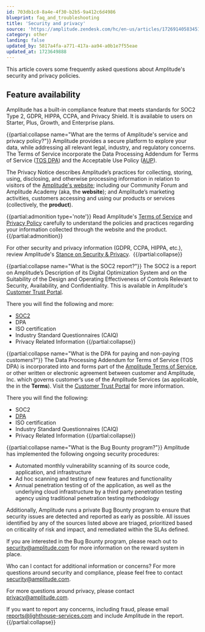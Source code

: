 ```yaml
---
id: 703db1c8-8a4e-4f30-b2b5-9a412c6d4986
blueprint: faq_and_troubleshooting
title: 'Security and privacy'
source: 'https://amplitude.zendesk.com/hc/en-us/articles/17269140583451'
category: other
landing: false
updated_by: 5817a4fa-a771-417a-aa94-a0b1e7f55eae
updated_at: 1723649888
---
```

This article covers some frequently asked questions about Amplitude's security and privacy policies.

## Feature availability

Amplitude has a built-in compliance feature that meets standards for SOC2 Type 2, GDPR, HIPPA, CCPA, and Privacy Shield. It is available to users on Starter, Plus, Growth, and Enterprise plans.


{{partial:collapse name="What are the terms of Amplitude's service and privacy policy?"}}
Amplitude provides a secure platform to explore your data, while addressing all relevant legal, industry, and regulatory concerns. The Terms of Service incorporate the Data Processing Addendum for Terms of Service ([TOS DPA](https://www.amplitude.com/terms/dpa)) and the Acceptable Use Policy ([AUP](https://www.amplitude.com/aup)).

The Privacy Notice describes Amplitude’s practices for collecting, storing, using, disclosing, and otherwise processing information in relation to visitors of the [Amplitude's website](https://amplitude.com/); including our Community Forum and Amplitude Academy (aka, the **website**); and Amplitude’s marketing activities, customers accessing and using our products or services (collectively, the **product**).

{{partial:admonition type='note'}}
Read Amplitude's [Terms of Service](https://amplitude.com/terms) and [Privacy Policy](https://amplitude.com/privacy) carefully to understand the policies and practices regarding your information collected through the website and the product. 
{{/partial:admonition}}

For other security and privacy information (GDPR, CCPA, HIPPA, etc.), review Amplitude's [Stance on Security & Privacy](https://amplitude.com/amplitude-security-and-privacy). 
{{/partial:collapse}}


{{partial:collapse name="What is the SOC2 report?"}}
The SOC2 is a report on Amplitude’s Description of its Digital Optimization System and on the Suitability of the Design and Operating Effectiveness of Controls Relevant to Security, Availability, and Confidentiality. This is available in Amplitude's [Customer Trust Portal](http://trust.amplitude.com). 

There you will find the following and more:

* [SOC2](https://trust.amplitude.com/?itemUid=7bfa66da-33ab-49de-8391-e329738a1ae9&source=documents_card)
* DPA
* ISO certification
* Industry Standard Questionnaires (CAIQ)
* Privacy Related Information
{{/partial:collapse}}


{{partial:collapse name="What is the DPA for paying and non-paying customers?"}}
The Data Processing Addendum for Terms of Service (TOS DPA) is incorporated into and forms part of the [Amplitude Terms of Service](https://amplitude.com/terms), or other written or electronic agreement between customer and Amplitude, Inc. which governs customer’s use of the Amplitude Services (as applicable, the in the **Terms**). Visit the [Customer Trust Portal](http://trust.amplitude.com) for more information.

There you will find the following:

* SOC2
* [DPA](https://trust.amplitude.com/?itemUid=c4223a81-5840-4e11-ac9f-2b812794a67e&source=search)
* ISO certification
* Industry Standard Questionnaires (CAIQ)
* Privacy Related Information
{{/partial:collapse}}


{{partial:collapse name="What is the Bug Bounty program?"}}
Amplitude has implemented the following ongoing security procedures:

* Automated monthly vulnerability scanning of its source code, application, and infrastructure
* Ad hoc scanning and testing of new features and functionality
* Annual penetration testing of of the application, as well as the underlying cloud infrastructure by a third party penetration testing agency using traditional penetration testing methodology

Additionally, Amplitude runs a private Bug Bounty program to ensure that security issues are detected and reported as early as possible. All issues identified by any of the sources listed above are triaged, prioritized based on criticality of risk and impact, and remediated within the SLAs defined. 

If you are interested in the Bug Bounty program, please reach out to [security@amplitude.com](mailto:security@amplitude.com) for more information on the reward system in place. 

Who can I contact for additional information or concerns?
For more questions around security and compliance, please feel free to contact [security@amplitude.com](mailto:security@amplitude.com). 

For more questions around privacy, please contact [privacy@amplitude.com](mailto:privacy@amplitude.com). 

If you want to report any concerns, including fraud, please email [reports@lighthouse-services.com](mailto:reports@lighthouse-services.com) and include Amplitude in the report. 
{{/partial:collapse}}